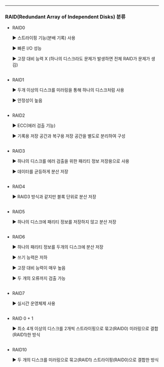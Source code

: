 ---

### RAID(Redundant Array of Independent Disks) 분류

- RAID0

    ▶️ 스트라이핑 기능(분배 기록) 사용

    ▶️ 빠른 I/O 성능

    ▶️ 고장 대비 능력 X (하나의 디스크라도 문제가 발생하면 전체 RAID가 문제가 생김)<br/><br/>

- RAID1

    ▶️ 두개 이상의 디스크를 미러링을 통해 하나의 디스크처럼 사용

    ▶️ 안정성이 높음<br/><br/>

- RAID2

    ▶️ ECC(에러 검출 기능)

    ▶️ 기록용 저장 공간과 복구용 저장 공간을 별도로 분리하여 구성<br/><br/>

- RAID3

    ▶️ 하나의 디스크를 에러 검출을 위한 패리티 정보 저장용으로 사용

    ▶️ 데이터를 균등하게 분산 저장<br/><br/>

- RAID4

    ▶️ RAID3 방식과 같지만 블록 단위로 분산 저장<br/><br/>

- RAID5

    ▶️ 하나의 디스크에 패리티 정보를 저장하지 않고 분산 저장<br/><br/>

- RAID6

    ▶️ 하나의 패리티 정보를 두개의 디스크에 분산 저장

    ▶️ 쓰기 능력은 저하

    ▶️ 고장 대비 능력이 매우 높음

    ▶️ 두 개의 오류까지 검출 가능<br/><br/>

- RAID7

    ▶️ 실시간 운영체제 사용<br/><br/>

- RAID 0 + 1

    ▶️ 최소 4개 이상의 디스크를 2개씩 스트라이핑으로 묶고(RAID0) 미러링으로 결합(RAID1)한 방식<br/><br/>

- RAID10

    ▶️ 두 개의 디스크를 미러링으로 묶고(RAID1) 스트라이핑(RAID0)으로 결합한 방식<br/><br/>
